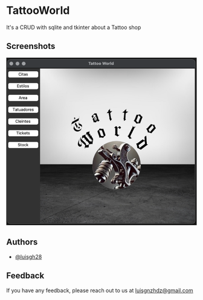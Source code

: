 # TattooWorld

It's a CRUD with sqlite and tkinter about a Tattoo shop 

## Screenshots 
![App Screenshot](tattooWorlds.png)

## Authors

- [@luisgh28](https://github.com/LuisGH28)


## Feedback

If you have any feedback, please reach out to us at luisgnzhdz@gmail.com
